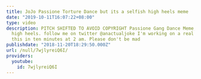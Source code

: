 ```yaml
---
title: JoJo Passione Torture Dance but its a selfish high heels meme
date: "2019-10-11T16:07:22+08:00"
type: video
description: PITCH SHIFTED TO AVOID COPYRIGHT Passione Gang Dance Meme, Song is selfish
  high heels. follow me on twitter @anactualjoke I'm working on a real video, I made
  this in ten minutes at 2 am. Please don't be mad
publishdate: "2018-11-20T18:29:50.000Z"
url: /null/7wjlyreiQ6I/
providers:
  youtube:
    id: 7wjlyreiQ6I
---
```

